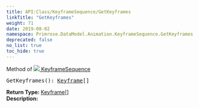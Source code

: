 ```yaml
---
title: API:Class/KeyframeSequence/GetKeyframes
linkTitle: "GetKeyframes"
weight: 71
date: 2019-08-02
namespace: Primrose.DataModel.Animation.KeyframeSequence.GetKeyframes
deprecated: false
no_list: true
toc_hide: true
---
```

Method of <a href="/docs/api-reference/Class/KeyframeSequence"><img src="/icons/silk/film.png"/>&nbsp;KeyframeSequence</a>
<pre class="method-declaration">
GetKeyframes(): <span><a class="type" href="/docs/api-reference/Class/Keyframe">Keyframe</a>[]</span></pre>
<b>Return Type: </b>
<span><a class="type" href="/docs/api-reference/Class/Keyframe">Keyframe</a>[]</span>
<br/>
<b>Description: </b>